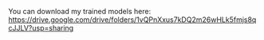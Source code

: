 You can download my trained models here: https://drive.google.com/drive/folders/1vQPnXxus7kDQ2m26wHLk5fmjs8qcJJLV?usp=sharing